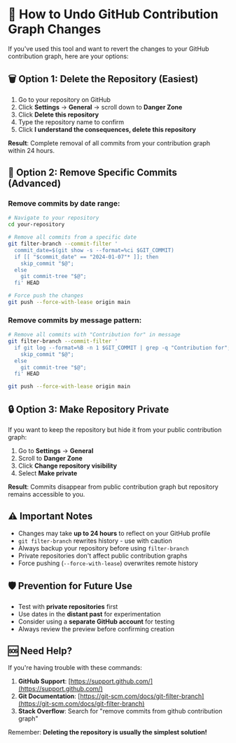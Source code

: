 # 🔄 How to Undo GitHub Contribution Graph Changes

If you've used this tool and want to revert the changes to your GitHub contribution graph, here are your options:

## 🗑️ Option 1: Delete the Repository (Easiest)

1. Go to your repository on GitHub
2. Click **Settings** → **General** → scroll down to **Danger Zone**
3. Click **Delete this repository**
4. Type the repository name to confirm
5. Click **I understand the consequences, delete this repository**

**Result**: Complete removal of all commits from your contribution graph within 24 hours.

## 🔧 Option 2: Remove Specific Commits (Advanced)

### Remove commits by date range:
```bash
# Navigate to your repository
cd your-repository

# Remove all commits from a specific date
git filter-branch --commit-filter '
  commit_date=$(git show -s --format=%ci $GIT_COMMIT)
  if [[ "$commit_date" == "2024-01-07"* ]]; then
    skip_commit "$@";
  else
    git commit-tree "$@";
  fi' HEAD

# Force push the changes
git push --force-with-lease origin main
```

### Remove commits by message pattern:
```bash
# Remove all commits with "Contribution for" in message
git filter-branch --commit-filter '
  if git log --format=%B -n 1 $GIT_COMMIT | grep -q "Contribution for"; then
    skip_commit "$@";
  else
    git commit-tree "$@";
  fi' HEAD

git push --force-with-lease origin main
```

## 🔒 Option 3: Make Repository Private

If you want to keep the repository but hide it from your public contribution graph:

1. Go to **Settings** → **General**
2. Scroll to **Danger Zone**
3. Click **Change repository visibility**
4. Select **Make private**

**Result**: Commits disappear from public contribution graph but repository remains accessible to you.

## ⚠️ Important Notes

- Changes may take **up to 24 hours** to reflect on your GitHub profile
- `git filter-branch` rewrites history - use with caution
- Always backup your repository before using `filter-branch`
- Private repositories don't affect public contribution graphs
- Force pushing (`--force-with-lease`) overwrites remote history

## 🛡️ Prevention for Future Use

- Test with **private repositories** first
- Use dates in the **distant past** for experimentation
- Consider using a **separate GitHub account** for testing
- Always review the preview before confirming creation

## 🆘 Need Help?

If you're having trouble with these commands:

1. **GitHub Support**: [https://support.github.com/](https://support.github.com/)
2. **Git Documentation**: [https://git-scm.com/docs/git-filter-branch](https://git-scm.com/docs/git-filter-branch)
3. **Stack Overflow**: Search for "remove commits from github contribution graph"

Remember: **Deleting the repository is usually the simplest solution!**
